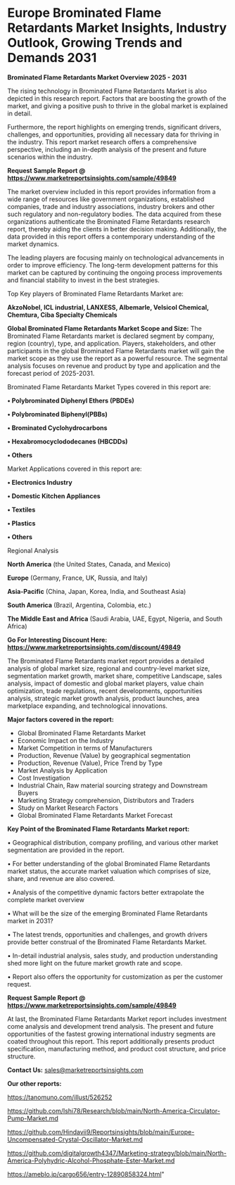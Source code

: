# Europe Brominated Flame Retardants Market Insights, Industry Outlook, Growing Trends and Demands 2031

<Strong> Brominated Flame Retardants Market Overview 2025 - 2031</strong>

The rising technology in Brominated Flame Retardants Market is also depicted in this research report. Factors that are boosting the growth of the market, and giving a positive push to thrive in the global market is explained in detail.

Furthermore, the report highlights on emerging trends, significant drivers, challenges, and opportunities, providing all necessary data for thriving in the industry. This report market research offers a comprehensive perspective, including an in-depth analysis of the present and future scenarios within the industry.

<strong>Request Sample Report @ <a href=https://www.marketreportsinsights.com/sample/49849>https://www.marketreportsinsights.com/sample/49849</a></strong>

The market overview included in this report provides information from a wide range of resources like government organizations, established companies, trade and industry associations, industry brokers and other such regulatory and non-regulatory bodies. The data acquired from these organizations authenticate the Brominated Flame Retardants research report, thereby aiding the clients in better decision making. Additionally, the data provided in this report offers a contemporary understanding of the market dynamics.

The leading players are focusing mainly on technological advancements in order to improve efficiency. The long-term development patterns for this market can be captured by continuing the ongoing process improvements and financial stability to invest in the best strategies.

Top Key players of Brominated Flame Retardants Market are:

<strong>AkzoNobel, ICL industrial, LANXESS, Albemarle, Velsicol Chemical, Chemtura, Ciba Specialty Chemicals</strong>

<strong><b>Global Brominated Flame Retardants Market Scope and Size:</b></strong>
The Brominated Flame Retardants market is declared segment by company, region (country), type, and application. Players, stakeholders, and other participants in the global Brominated Flame Retardants market will gain the market scope as they use the report as a powerful resource. The segmental analysis focuses on revenue and product by type and application and the forecast period of 2025-2031.

Brominated Flame Retardants Market Types covered in this report are:

<strong>•  Polybrominated Diphenyl Ethers (PBDEs)

•  Polybrominated Biphenyl(PBBs)

•  Brominated Cyclohydrocarbons

•  Hexabromocyclododecanes (HBCDDs)

•  Others</strong>

Market Applications covered in this report are:

<strong>•  Electronics Industry

•  Domestic Kitchen Appliances

•  Textiles

•  Plastics

•  Others</strong> 

Regional Analysis

<strong>North America</strong> (the United States, Canada, and Mexico)

<strong>Europe</strong> (Germany, France, UK, Russia, and Italy)

<strong>Asia-Pacific</strong> (China, Japan, Korea, India, and Southeast Asia)

<strong>South America</strong> (Brazil, Argentina, Colombia, etc.)

<strong>The Middle East and Africa</strong> (Saudi Arabia, UAE, Egypt, Nigeria, and South Africa)

<strong>Go For Interesting Discount Here: <a href=https://www.marketreportsinsights.com/discount/49849>https://www.marketreportsinsights.com/discount/49849</a></strong>

The Brominated Flame Retardants market report provides a detailed analysis of global market size, regional and country-level market size, segmentation market growth, market share, competitive Landscape, sales analysis, impact of domestic and global market players, value chain optimization, trade regulations, recent developments, opportunities analysis, strategic market growth analysis, product launches, area marketplace expanding, and technological innovations.

<strong><b>Major factors covered in the report:</b></strong>
<ul>
  <li>Global Brominated Flame Retardants Market </li>
  <li>Economic Impact on the Industry</li>
  <li>Market Competition in terms of Manufacturers</li>
  <li>Production, Revenue (Value) by geographical segmentation</li>
  <li>Production, Revenue (Value), Price Trend by Type</li>
  <li>Market Analysis by Application</li>
  <li>Cost Investigation</li>
  <li>Industrial Chain, Raw material sourcing strategy and Downstream Buyers</li>
  <li>Marketing Strategy comprehension, Distributors and Traders</li>
  <li>Study on Market Research Factors</li>
  <li>Global Brominated Flame Retardants Market Forecast</li>
</ul>

<strong><b>Key Point of the Brominated Flame Retardants Market report:</b></strong>

• Geographical distribution, company profiling, and various other market segmentation are provided in the report.

• For better understanding of the global Brominated Flame Retardants market status, the accurate market valuation which comprises of size, share, and revenue are also covered.

• Analysis of the competitive dynamic factors better extrapolate the complete market overview

• What will be the size of the emerging Brominated Flame Retardants market in 2031?

• The latest trends, opportunities and challenges, and growth drivers provide better construal of the Brominated Flame Retardants Market.

• In-detail industrial analysis, sales study, and production understanding shed more light on the future market growth rate and scope.

• Report also offers the opportunity for customization as per the customer request.

<strong>Request Sample Report @ <a href=https://www.marketreportsinsights.com/sample/49849>https://www.marketreportsinsights.com/sample/49849</a></strong>

At last, the Brominated Flame Retardants Market report includes investment come analysis and development trend analysis. The present and future opportunities of the fastest growing international industry segments are coated throughout this report. This report additionally presents product specification, manufacturing method, and product cost structure, and price structure.

<strong>Contact Us:</strong>
sales@marketreportsinsights.com

<strong>Our other reports:</strong>

<a href=https://tanomuno.com/illust/526252>https://tanomuno.com/illust/526252</a>

<a href=https://github.com/Ishi78/Research/blob/main/North-America-Circulator-Pump-Market.md>https://github.com/Ishi78/Research/blob/main/North-America-Circulator-Pump-Market.md</a>

<a href=https://github.com/Hindavii9/Reportsinsights/blob/main/Europe-Uncompensated-Crystal-Oscillator-Market.md>https://github.com/Hindavii9/Reportsinsights/blob/main/Europe-Uncompensated-Crystal-Oscillator-Market.md</a>

<a href=https://github.com/digitalgrowth4347/Marketing-strategy/blob/main/North-America-Polyhydric-Alcohol-Phosphate-Ester-Market.md>https://github.com/digitalgrowth4347/Marketing-strategy/blob/main/North-America-Polyhydric-Alcohol-Phosphate-Ester-Market.md</a>

<a href=https://ameblo.jp/cargo656/entry-12890858324.html>https://ameblo.jp/cargo656/entry-12890858324.html</a>"
